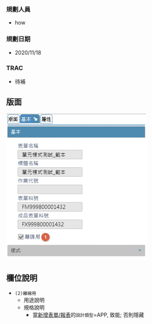 ### <div id="user">規劃人員</div>
* how

### <div id="updatedate">規劃日期</div>
* 2020/11/18

### <div id="trac">TRAC</div>
* <ps>待補</ps> 

## <div id="layout">版面</div>
![pic][image_Form]

## <div id="object-desc">欄位說明</div>
* `(2)離線用`
    * 用途說明
    * 規格說明    
        * 當[新增表單/報表][link_AddFormReport]的`設計類型`=APP, 致能; 否則隱藏

<!-- 圖片 -->
[image_Form]:attachment/Form.png

<!-- 超連結 -->
[link_AddFormReport]:../Home/AddFormReport